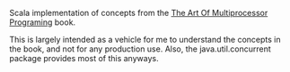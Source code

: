 Scala implementation of concepts from the
[The Art Of Multiprocessor Programing](http://www.elsevierdirect.com/companion.jsp?ISBN=9780123705914) book.

This is largely intended as a vehicle for me to understand the concepts in the book, and not for any production
use. Also, the java.util.concurrent package provides most of this anyways.